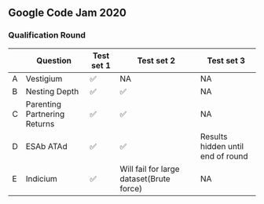 ## Google Code Jam 2020

### Qualification Round

|     | Question                     | Test set 1    | Test set 2   | Test set 3 |
| --- | ---------------------------- | ------------- | ------------- | ----------- |
| A   | Vestigium                    | ✅            |  NA            |   NA          | 
| B   | Nesting Depth                | ✅            | ✅            |   NA          |
| C   | Parenting Partnering Returns | ✅            | ✅            |   NA          |
| D   | ESAb ATAd                    | ✅            | ✅           | Results hidden until end of round            |
| E   | Indicium                     | ✅            | Will fail for large dataset(Brute force)     |    NA         |

